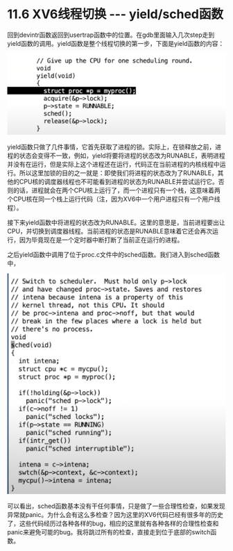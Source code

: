 # 11.6 XV6线程切换 --- yield/sched函数

回到devintr函数返回到usertrap函数中的位置。在gdb里面输入几次step走到yield函数的调用。yield函数是整个线程切换的第一步，下面是yield函数的内容：

![](../.gitbook/assets/image%20%28498%29.png)

yield函数只做了几件事情，它首先获取了进程的锁。实际上，在锁释放之前，进程的状态会变得不一致，例如，yield将要将进程的状态改为RUNABLE，表明进程并没有在运行，但是实际上这个进程还在运行，代码正在当前进程的内核线程中运行。所以这里加锁的目的之一就是：即使我们将进程的状态改为了RUNABLE，其他的CPU核的调度器线程也不可能看到进程的状态为RUNABLE并尝试运行它。否则的话，进程就会在两个CPU核上运行了，而一个进程只有一个栈，这意味着两个CPU核在同一个栈上运行代码（注，因为XV6中一个用户进程只有一个用户线程）。

接下来yield函数中将进程的状态改为RUNABLE。这里的意思是，当前进程要出让CPU，并切换到调度器线程。当前进程的状态是RUNABLE意味着它还会再次运行，因为毕竟现在是一个定时器中断打断了当前正在运行的进程。

之后yield函数中调用了位于proc.c文件中的sched函数。我们进入到sched函数中，

![](../.gitbook/assets/image%20%28515%29.png)

可以看出，sched函数基本没有干任何事情，只是做了一些合理性检查，如果发现异常就panic。为什么会有这么多检查？因为这里的XV6代码已经有很多年的历史了，这些代码经历过各种各样的bug，相应的这里就有各种各样的合理性检查和panic来避免可能的bug。我将跳过所有的检查，直接走到位于底部的switch函数。

